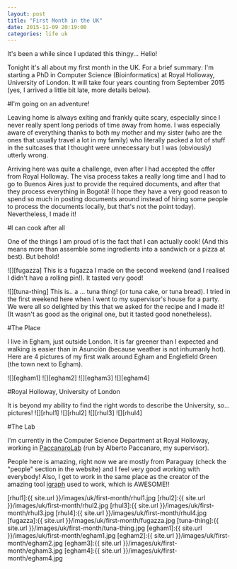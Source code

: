 ```yaml
---
layout: post
title: "First Month in the UK"
date: 2015-11-09 20:19:00
categories: life uk
---
```


It's been a while since I updated this thingy... Hello!

Tonight it's all about my first month in the UK. For a brief summary: I'm starting a PhD in Computer Science (Bioinformatics) at Royal Holloway, University of London. It will take four years counting from September 2015 (yes, I arrived a little bit late, more details below).

#I'm going on an adventure!

Leaving home is always exiting and frankly quite scary, especially since I never really spent long periods of time away from home. I was especially aware of everything thanks to both my mother and my sister (who are the ones that usually travel a lot in my family) who literally packed a lot of stuff in the suitcases that I thought were unnecessary but I was (obviously) utterly wrong.

Arriving here was quite a challenge, even after I had accepted the offer from Royal Holloway. The visa process takes a really long time and I had to go to Buenos Aires just to provide the required documents, and after that they process everything in Bogotá! (I hope they have a very good reason to spend so much in posting documents around instead of hiring some people to process the documents locally, but that's not the point today). Nevertheless, I made it! 

#I can cook after all

One of the things I am proud of is the fact that I can actually cook! (And this means more than assemble some ingredients into a sandwich or a pizza at best). But behold!

![][fugazza]
This is a fugazza I made on the second weekend (and I realised I didn't have a rolling pin!). It tasted very good! 

![][tuna-thing]
This is.. a ... tuna thing! (or tuna cake, or tuna bread). I tried in the first weekend here when I went to my supervisor's house for a party. We were all so delighted by this that we asked for the recipe and I made it! (It wasn't as good as the original one, but it tasted good nonetheless).

#The Place

I live in Egham, just outside London. It is far greener than I expected and walking is easier than in Asunción (because weather is not inhumanly hot). Here are 4 pictures of my first walk around Egham and Englefield Green (the town next to Egham).

![][egham1]
![][egham2]
![][egham3]
![][egham4]

#Royal Holloway, University of London

It is beyond my ability to find the right words to describe the University, so... pictures!
![][rhul1]
![][rhul2]
![][rhul3]
![][rhul4]

#The Lab

I'm currently in the Computer Science Department at Royal Holloway, working in [PaccanaroLab](http://www.paccanarolab.org) (run by Alberto Paccanaro, my supervisor).

People here is amazing, right now we are mostly from Paraguay (check the "people" section in the website) and I feel very good working with everybody! Also, I get to work in the same place as the creator of the amazing tool [igraph](http://igraph.org) used to work, which is AWESOME!!


[rhul1]:{{ site.url }}/images/uk/first-month/rhul1.jpg
[rhul2]:{{ site.url }}/images/uk/first-month/rhul2.jpg
[rhul3]:{{ site.url }}/images/uk/first-month/rhul3.jpg
[rhul4]:{{ site.url }}/images/uk/first-month/rhul4.jpg
[fugazza]:{{ site.url }}/images/uk/first-month/fugazza.jpg
[tuna-thing]:{{ site.url }}/images/uk/first-month/tuna-thing.jpg
[egham1]:{{ site.url }}/images/uk/first-month/egham1.jpg
[egham2]:{{ site.url }}/images/uk/first-month/egham2.jpg
[egham3]:{{ site.url }}/images/uk/first-month/egham3.jpg
[egham4]:{{ site.url }}/images/uk/first-month/egham4.jpg
